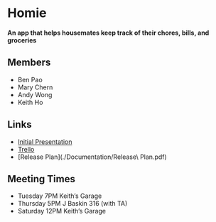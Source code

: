 # Homie
**An app that helps housemates keep track of their chores, bills, and groceries**
## Members
- Ben Pao
- Mary Chern
- Andy Wong
- Keith Ho

## Links
- [Initial Presentation](https://docs.google.com/presentation/d/1sRWfeSazIiWJtqXJdJSJwQfQrMCYdjYDVDm9w8_U_a0/edit#slide=id.g43bf131c52_0_0)
- [Trello](https://trello.com/b/Jpje3I1A/scrum-board)
- [Release Plan](./Documentation/Release\ Plan.pdf)

## Meeting Times
- Tuesday   7PM  Keith’s Garage
-	Thursday  5PM  J Baskin 316 (with TA)
-	Saturday 12PM  Keith’s Garage


